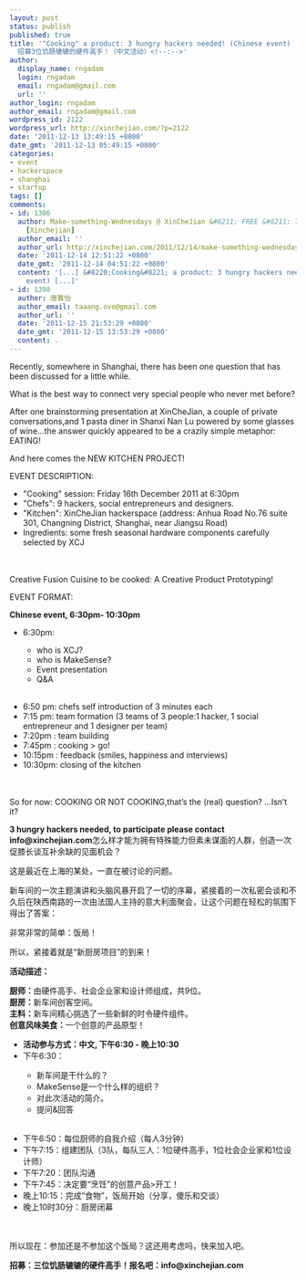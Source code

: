 ```yaml
---
layout: post
status: publish
published: true
title: '"Cooking" a product: 3 hungry hackers needed! (Chinese event) | &ldquo;烹饪&rdquo;一个产品:
  招募3位饥肠辘辘的硬件高手！（中文活动）<!--:-->'
author:
  display_name: rngadam
  login: rngadam
  email: rngadam@gmail.com
  url: ''
author_login: rngadam
author_email: rngadam@gmail.com
wordpress_id: 2122
wordpress_url: http://xinchejian.com/?p=2122
date: '2011-12-13 13:49:15 +0800'
date_gmt: '2011-12-13 05:49:15 +0800'
categories:
- event
- hackerspace
- shanghai
- startup
tags: []
comments:
- id: 1386
  author: Make-something-Wednesdays @ XinCheJian &#8211; FREE &#8211; 7-9pm | 新车间
    [Xinchejian]
  author_email: ''
  author_url: http://xinchejian.com/2011/12/14/make-something-wednesdays-xinchejian-free-7-9pm/
  date: '2011-12-14 12:51:22 +0800'
  date_gmt: '2011-12-14 04:51:22 +0800'
  content: '[...] &#8220;Cooking&#8221; a product: 3 hungry hackers needed! (Chinese
    event) [...]'
- id: 1398
  author: 唐雅怡
  author_email: taaang.ovo@gmail.com
  author_url: ''
  date: '2011-12-15 21:53:29 +0800'
  date_gmt: '2011-12-15 13:53:29 +0800'
  content: .
---
```

<p><!--:en-->Recently, somewhere in Shanghai, there has been one question that has been discussed for a little while.</p>
<p>What is the best way to connect very special people who never met before?</p>
<p>After one brainstorming presentation at XinCheJian, a couple of private conversations,and 1 pasta diner in Shanxi Nan Lu powered by some glasses of wine...the answer quickly appeared to be a crazily simple metaphor: EATING!</p>
<p>And here comes the NEW KITCHEN PROJECT!</p>
<p>EVENT DESCRIPTION:</p>
<ul>
<li>"Cooking" session: Friday 16th December 2011 at 6:30pm</li>
<li>"Chefs": 9 hackers, social entrepreneurs and designers.</li>
<li>"Kitchen": XinCheJian hackerspace (address: Anhua Road No.76 suite 301, Changning District, Shanghai, near Jiangsu Road)</li>
<li>Ingredients: some fresh seasonal hardware components carefully selected by XCJ</li><br />
</ul><br />
Creative Fusion Cuisine to be cooked: A Creative Product Prototyping!</p>
<p>EVENT FORMAT:</p>
<p><strong>Chinese event, 6:30pm- 10:30pm</strong></p>
<ul>
<li>6:30pm:</li>
<ul>
<li>who is XCJ?</li>
<li>who is MakeSense?</li>
<li>Event presentation</li>
<li>Q&amp;A</li><br />
</ul></p>
<li>6:50 pm: chefs self introduction of 3 minutes each</li>
<li>7:15 pm: team formation (3 teams of 3 people:1 hacker, 1 social entrepreneur and 1 designer per team)</li>
<li>7:20pm : team building</li>
<li>7:45pm : cooking > go!</li>
<li>10:15pm : feedback (smiles, happiness and interviews)</li>
<li>10:30pm: closing of the kitchen</li><br />
</ul><br />
So for now: COOKING OR NOT COOKING,that&rsquo;s the (real) question? ...Isn&rsquo;t it?</p>
<p><strong>3 hungry hackers needed, to participate please contact info@xinchejian.com</strong><!--:--><!--:zh-->怎么样才能为拥有特殊能力但素未谋面的人群，创造一次促膝长谈互补余缺的见面机会？</p>
<p>这是最近在上海的某处，一直在被讨论的问题。</p>
<p>新车间的一次主题演讲和头脑风暴开启了一切的序幕，紧接着的一次私密会谈和不久后在陕西南路的一次由法国人主持的意大利面聚会，让这个问题在轻松的氛围下得出了答案：</p>
<p>非常非常的简单：饭局！</p>
<p>所以，紧接着就是&ldquo;新厨房项目&rdquo;的到来！</p>
<p><strong>活动描述：</strong></p>
<p><strong>厨师：</strong>由硬件高手、社会企业家和设计师组成，共9位。<br />
<strong>厨房：</strong>新车间创客空间。<br />
<strong>主料：</strong>新车间精心挑选了一些新鲜的时令硬件组件。<br />
<strong>创意风味美食：</strong>一个创意的产品原型！</p>
<ul>
<li><strong>活动参与方式：中文, 下午6:30 - 晚上10:30</strong></li>
<li>下午6:30：</li>
<ul>
<li>新车间是干什么的？</li>
<li>MakeSense是一个什么样的组织？</li>
<li>对此次活动的简介。</li>
<li>提问&amp;回答</li><br />
</ul></p>
<li>下午6:50：每位厨师的自我介绍（每人3分钟）</li>
<li>下午7:15：组建团队（3队，每队三人：1位硬件高手，1位社会企业家和1位设计师）</li>
<li>下午7:20：团队沟通</li>
<li>下午7:45：决定要&ldquo;烹饪&rdquo;的创意产品>开工！</li>
<li>晚上10:15：完成&ldquo;食物&rdquo;，饭局开始（分享，傻乐和交谈）</li>
<li>晚上10时30分：厨房闭幕</li><br />
</ul><br />
所以现在：参加还是不参加这个饭局？这还用考虑吗，快来加入吧。</p>
<p><strong>招募：三位饥肠辘辘的硬件高手！报名吧：info@xinchejian.com</strong><!--:--></p>
